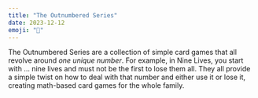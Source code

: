 ```yaml
---
title: "The Outnumbered Series"
date: 2023-12-12
emoji: "🧮"
---
```


The Outnumbered Series are a collection of simple card games that all revolve around _one unique number_. For example, in Nine Lives, you start with ... nine lives and must not be the first to lose them all. They all provide a simple twist on how to deal with that number and either use it or lose it, creating math-based card games for the whole family.